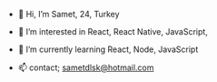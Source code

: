 - 👋 Hi, I’m Samet, 24, Turkey
- 👀 I’m interested in React, React Native, JavaScript, 
- 🌱 I’m currently learning React, Node, JavaScript

- 📫 contact; sametdlsk@hotmail.com

<!---
enjoy !
--->

